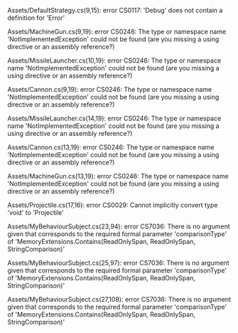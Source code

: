 Assets/DefaultStrategy.cs(9,15): error CS0117: 'Debug' does not contain a definition for 'Error'

Assets/MachineGun.cs(9,19): error CS0246: The type or namespace name 'NotImplementedException' could not be found (are you missing a using directive or an assembly reference?)

Assets/MissileLauncher.cs(10,19): error CS0246: The type or namespace name 'NotImplementedException' could not be found (are you missing a using directive or an assembly reference?)

Assets/Cannon.cs(9,19): error CS0246: The type or namespace name 'NotImplementedException' could not be found (are you missing a using directive or an assembly reference?)

Assets/MissileLauncher.cs(14,19): error CS0246: The type or namespace name 'NotImplementedException' could not be found (are you missing a using directive or an assembly reference?)

Assets/Cannon.cs(13,19): error CS0246: The type or namespace name 'NotImplementedException' could not be found (are you missing a using directive or an assembly reference?)

Assets/MachineGun.cs(13,19): error CS0246: The type or namespace name 'NotImplementedException' could not be found (are you missing a using directive or an assembly reference?)

Assets/Projectile.cs(17,16): error CS0029: Cannot implicitly convert type 'void' to 'Projectile'

Assets/MyBehaviourSubject.cs(23,94): error CS7036: There is no argument given that corresponds to the required formal parameter 'comparisonType' of 'MemoryExtensions.Contains(ReadOnlySpan<char>, ReadOnlySpan<char>, StringComparison)'

Assets/MyBehaviourSubject.cs(25,97): error CS7036: There is no argument given that corresponds to the required formal parameter 'comparisonType' of 'MemoryExtensions.Contains(ReadOnlySpan<char>, ReadOnlySpan<char>, StringComparison)'

Assets/MyBehaviourSubject.cs(27,108): error CS7036: There is no argument given that corresponds to the required formal parameter 'comparisonType' of 'MemoryExtensions.Contains(ReadOnlySpan<char>, ReadOnlySpan<char>, StringComparison)'

